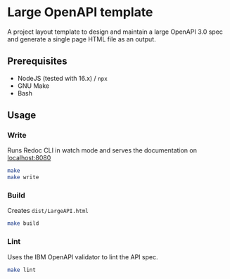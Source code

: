 # Large OpenAPI template

A project layout template to design and maintain a large OpenAPI 3.0 spec and generate a single
page HTML file as an output.

## Prerequisites

* NodeJS (tested with 16.x) / `npx`
* GNU Make
* Bash

## Usage

### Write

Runs Redoc CLI in watch mode and serves the documentation on [localhost:8080](http://localhost:8080)

```bash
make
make write
```

### Build

Creates `dist/LargeAPI.html`

```bash
make build
```

### Lint

Uses the IBM OpenAPI validator to lint the API spec.

```bash
make lint
```